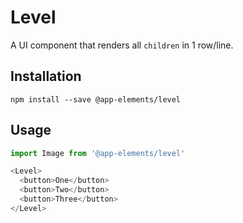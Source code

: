 # Level

A UI component that renders all `children` in 1 row/line.

## Installation

`npm install --save @app-elements/level`

## Usage

```javascript
import Image from '@app-elements/level'

<Level>
  <button>One</button>
  <button>Two</button>
  <button>Three</button>
</Level>
```
